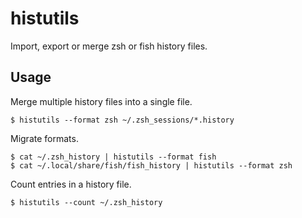 # histutils

Import, export or merge zsh or fish history files.

## Usage

Merge multiple history files into a single file.

```
$ histutils --format zsh ~/.zsh_sessions/*.history
```

Migrate formats.

```
$ cat ~/.zsh_history | histutils --format fish
$ cat ~/.local/share/fish/fish_history | histutils --format zsh
```

Count entries in a history file.

```
$ histutils --count ~/.zsh_history
```
